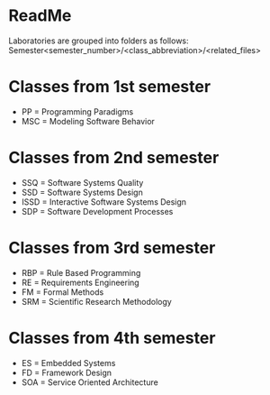 ReadMe
======
Laboratories are grouped into folders as follows:  
Semester<semester_number>/<class_abbreviation>/<related_files>

Classes from 1st semester
=========================
* PP  = Programming Paradigms
* MSC = Modeling Software Behavior

Classes from 2nd semester
=========================
* SSQ  = Software Systems Quality
* SSD  = Software Systems Design
* ISSD = Interactive Software Systems Design
* SDP  = Software Development Processes

Classes from 3rd semester
=========================
* RBP  = Rule Based Programming
* RE   = Requirements Engineering
* FM   = Formal Methods
* SRM  = Scientific Research Methodology

Classes from 4th semester
=========================
* ES  = Embedded Systems
* FD  = Framework Design
* SOA = Service Oriented Architecture